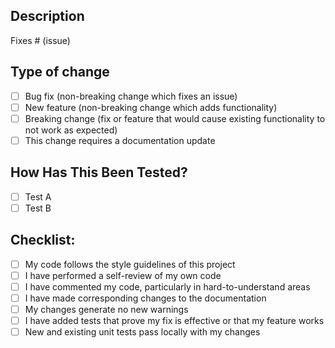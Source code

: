 ## Description

<!--
Please include a summary of the change and which issue is fixed. 
Include relevant motivation and context.
-->

Fixes # (issue)

## Type of change

<!--
Please delete options that are not relevant.
-->

- [ ] Bug fix (non-breaking change which fixes an issue)
- [ ] New feature (non-breaking change which adds functionality)
- [ ] Breaking change (fix or feature that would cause existing functionality to not work as expected)
- [ ] This change requires a documentation update

## How Has This Been Tested?

<!--
Please describe the tests that you ran to verify your changes. 
Provide instructions so we can reproduce. 
Please also list any relevant details for your test configuration
-->

- [ ] Test A
- [ ] Test B

## Checklist:

- [ ] My code follows the style guidelines of this project
- [ ] I have performed a self-review of my own code
- [ ] I have commented my code, particularly in hard-to-understand areas
- [ ] I have made corresponding changes to the documentation
- [ ] My changes generate no new warnings
- [ ] I have added tests that prove my fix is effective or that my feature works
- [ ] New and existing unit tests pass locally with my changes

